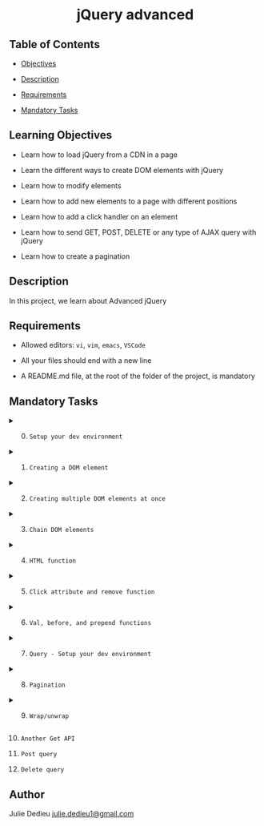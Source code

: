 # <p align="center">jQuery advanced</p>

  

## Table of Contents

  

- [Objectives](#objectives)

- [Description](#Descritpion)

- [Requirements](#requirements)

- [Mandatory Tasks](#Mandatory-Tasks)

  

## Learning Objectives

  

- Learn how to load jQuery from a CDN in a page

- Learn the different ways to create DOM elements with jQuery

- Learn how to modify elements

- Learn how to add new elements to a page with different positions

- Learn how to add a click handler on an element

- Learn how to send GET, POST, DELETE or any type of AJAX query with jQuery

- Learn how to create a pagination


## Description

In this project, we learn about Advanced jQuery

## Requirements

- Allowed editors: `vi`, `vim`, `emacs`, `VSCode`

- All your files should end with a new line

- A README.md file, at the root of the folder of the project, is mandatory

## Mandatory Tasks

<details close><summary>
  
0. `Setup your dev environment`

</summary>

<img src="./img/0.png">

</details>

<details close><summary>

1. `Creating a DOM element`

</summary>

<img src="./img/1.png">

</details>

<details close><summary>

2. `Creating multiple DOM elements at once`

</summary>

<img src="./img/2.png">

</details>

<details close><summary>

3. `Chain DOM elements`

</summary>

<img src="./img/3.png">

</details>

<details close><summary>

4. `HTML function`

</summary>

<img src="./img/4.png">

</details>

<details close><summary>

5. `Click attribute and remove function`

</summary>

<img src="./img/5-1.png">

<img src="./img/5-2.png">


</details>

<details close><summary>

6. `Val, before, and prepend functions`

</summary>

<img src="./img/6-1.png">  


<img src="./img/6-2.png">  


<img src="./img/6-3.png"> 


<img src="./img/6-4.png"> 


<img src="./img/6-5.png"> 

</details>

<details close><summary>

7. `Query - Setup your dev environment`

</summary>

<img src="./img/7-1.png">

<img src="./img/7-2.png">

</details>

<details close><summary>

8. `Pagination`

</summary>

<img src="./img/8.png">

</details>

<details close><summary>

9. `Wrap/unwrap`

</summary>

<img src="./img/9-1.png">

<img src="./img/9-2.png">


</details>

10. `Another Get API`

11. `Post query`

12. `Delete query`


## Author


Julie Dedieu <julie.dedieu1@gmail.com>